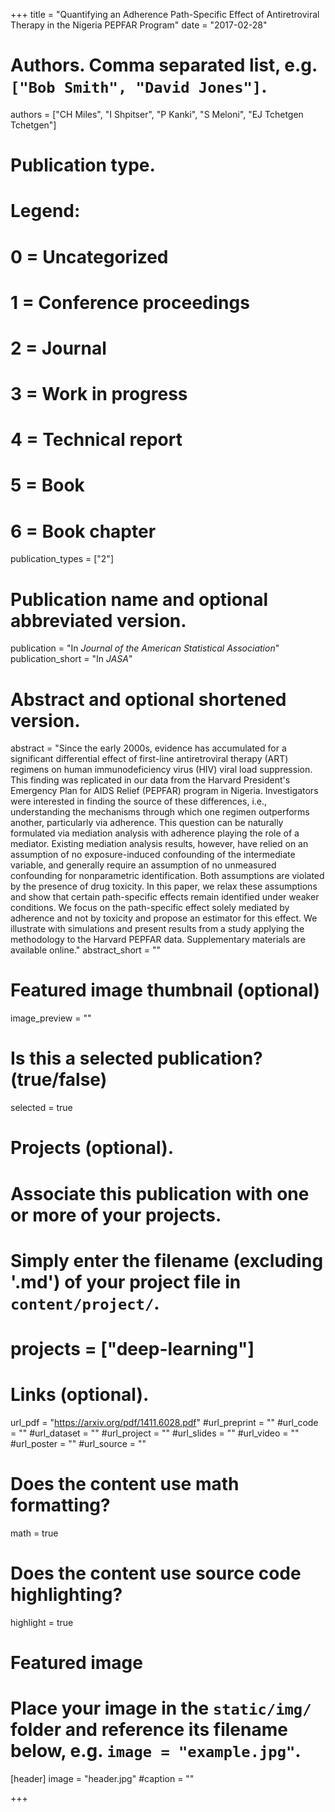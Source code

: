 +++
title = "Quantifying an Adherence Path-Specific Effect of Antiretroviral Therapy in the Nigeria PEPFAR Program"
date = "2017-02-28"

# Authors. Comma separated list, e.g. `["Bob Smith", "David Jones"]`.
authors = ["CH Miles", "I Shpitser", "P Kanki", "S Meloni", "EJ Tchetgen Tchetgen"]

# Publication type.
# Legend:
# 0 = Uncategorized
# 1 = Conference proceedings
# 2 = Journal
# 3 = Work in progress
# 4 = Technical report
# 5 = Book
# 6 = Book chapter
publication_types = ["2"]

# Publication name and optional abbreviated version.
publication = "In *Journal of the American Statistical Association*"
publication_short = "In *JASA*"

# Abstract and optional shortened version.
abstract = "Since the early 2000s, evidence has accumulated for a significant differential effect of first-line antiretroviral therapy (ART) regimens on human immunodeficiency virus (HIV) viral load suppression. This finding was replicated in our data from the Harvard President's Emergency Plan for AIDS Relief (PEPFAR) program in Nigeria. Investigators were interested in finding the source of these differences, i.e., understanding the mechanisms through which one regimen outperforms another, particularly via adherence. This question can be naturally formulated via mediation analysis with adherence playing the role of a mediator. Existing mediation analysis results, however, have relied on an assumption of no exposure-induced confounding of the intermediate variable, and generally require an assumption of no unmeasured confounding for nonparametric identification. Both assumptions are violated by the presence of drug toxicity. In this paper, we relax these assumptions and show that certain path-specific effects remain identified under weaker conditions. We focus on the path-specific effect solely mediated by adherence and not by toxicity and propose an estimator for this effect. We illustrate with simulations and present results from a study applying the methodology to the Harvard PEPFAR data. Supplementary materials are available online."
abstract_short = ""

# Featured image thumbnail (optional)
image_preview = ""

# Is this a selected publication? (true/false)
selected = true

# Projects (optional).
#   Associate this publication with one or more of your projects.
#   Simply enter the filename (excluding '.md') of your project file in `content/project/`.
# projects = ["deep-learning"]

# Links (optional).
url_pdf = "https://arxiv.org/pdf/1411.6028.pdf"
#url_preprint = ""
#url_code = ""
#url_dataset = ""
#url_project = ""
#url_slides = ""
#url_video = ""
#url_poster = ""
#url_source = ""

# Does the content use math formatting?
math = true

# Does the content use source code highlighting?
highlight = true

# Featured image
# Place your image in the `static/img/` folder and reference its filename below, e.g. `image = "example.jpg"`.
[header]
image = "header.jpg"
#caption = ""

+++